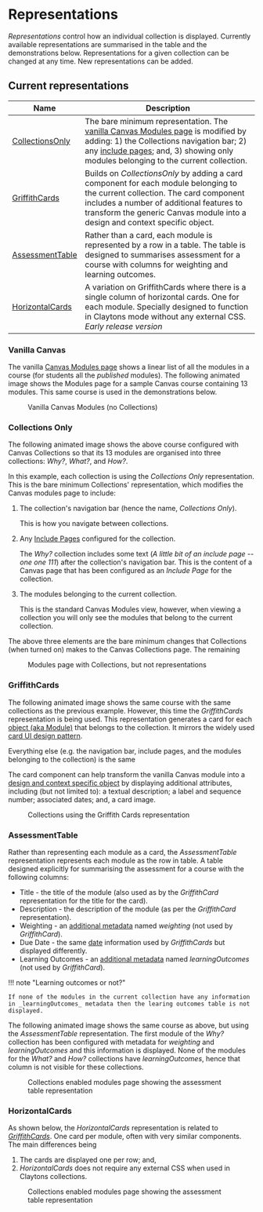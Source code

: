 # Representations

_Representations_ control how an individual collection is displayed.  Currently available representations are summarised in the table and the demonstrations below. Representations for a given collection can be changed at any time. New representations can be added.

## Current representations

| Name | Description |
| --- | --- |
| [CollectionsOnly](#collections-only) | The bare minimum representation. The [vanilla Canvas Modules page](#vanilla-canvas) is modified by adding: 1) the Collections navigation bar; 2) any [include pages](../collections/overview.md#include-page); and, 3) showing only modules belonging to the current collection. |
| [GriffithCards](#griffithcards) | Builds on _CollectionsOnly_ by adding a card component for each module belonging to the current collection. The card component includes a number of additional features to transform the generic Canvas module into a design and context specific object. |
| [AssessmentTable](#assessmenttable) | Rather than a card, each module is represented by a row in a table. The table is designed to summarises assessment for a course with columns for weighting and learning outcomes. |
| [HorizontalCards](#horizontalcards) | A variation on GriffithCards where there is a single column of horizontal cards. One for each module. Specially designed to function in Claytons mode without any external CSS. _Early release version_ |

### Vanilla Canvas

The vanilla [Canvas Modules page](https://community.canvaslms.com/t5/Canvas-Basics-Guide/What-are-Modules/ta-p/6) shows a linear list of all the modules in a course (for students all the _published_ modules). The following animated image shows the Modules page for a sample Canvas course containing 13 modules. This same course is used in the demonstrations below.

<figure markdown>
<figcaption>Vanilla Canvas Modules (no Collections)</figcaption>
<sl-animated-image src="../../../../assets/vanillaModules.gif" alt="Vanilla Canvas Modules (no Collections)" />
</figure>

### Collections Only

The following animated image shows the above course configured with Canvas Collections so that its 13 modules are organised into three collections: _Why?_, _What?_, and _How?_. 

In this example, each collection is using the _Collections Only_ representation. This is the bare minimum Collections' representation, which modifies the Canvas modules page to include:

1. The collection's navigation bar (hence the name, _Collections Only_).

    This is how you navigate between collections.

2. Any [Include Pages](../collections/overview.md#include-page) configured for the collection.

    The _Why?_ collection includes some text (_A little bit of an include page -- one one 111_) after the collection's navigation bar. This is the content of a Canvas page that has been configured as an _Include Page_ for the collection.

3. The modules belonging to the current collection.

	This is the standard Canvas Modules view, however, when viewing a collection you will only see the modules that belong to the current collection.

The above three elements are the bare minimum changes that Collections (when turned on) makes to the Canvas Collections page. The remaining 

<figure markdown>
<figcaption>Modules page with Collections, but not representations</figcaption>
<sl-animated-image src="../pics/animatedCollectionsOnly.gif" alt="Modules page with Collections, but not representations" />
</figure>

### GriffithCards

The following animated image shows the same course with the same collections as the previous example. However, this time the _GriffithCards_ representation is being used. This representation generates a card for each [object (aka Module)](../objects/overview.md) that belongs to the collection. It mirrors the widely used [card UI design pattern](https://www.nngroup.com/articles/cards-component/). 

Everything else (e.g. the navigation bar, include pages, and the modules belonging to the collection) is the same

The card component can help transform the vanilla Canvas module into a [design and context specific object](../objects/overview.md) by displaying additional attributes, including (but not limited to): a textual description; a label and sequence number; associated dates; and, a card image.

<figure markdown>
<figcaption>Collections using the Griffith Cards representation</figcaption>
<sl-animated-image src="../pics/animatedGriffithCards.gif" alt="Collections using the Griffith Cards representation" />
</figure>


### AssessmentTable

Rather than representing each module as a card, the _AssessmentTable_ representation represents each module as the row in table. A table designed explicitly for summarising the assessment for a course with the following columns:

- Title - the title of the module (also used as by the _GriffithCard_ representation for the title for the card).
- Description - the description of the module (as per the _GriffithCard_ representation).
- Weighting - an [additional metadata](../objects/overview.md#additional-metadata) named _weighting_ (not used by _GriffithCard_).
- Due Date - the same [date](../objects/overview.md#dates) information used by _GriffithCards_ but displayed differently.
- Learning Outcomes - an [additional metadata](../objects/overview.md#additional-metadata) named _learningOutcomes_ (not used by _GriffithCard_).

!!! note "Learning outcomes or not?"

    If none of the modules in the current collection have any information in _learningOutcomes_ metadata then the learing outcomes table is not displayed.

The following animated image shows the same course as above, but using the _AssessmentTable_ representation. The first module of the _Why?_ collection has been configured with metadata for _weighting_ and _learningOutcomes_ and this information is displayed. None of the modules for the _What?_ and _How?_ collections have _learningOutcomes_, hence that column is not visible for these collections. 

<figure markdown>
<figcaption>Collections enabled modules page showing the assessment table representation</figcaption>
<sl-animated-image src="../pics/animatedAssessmentTable.gif" alt="Collections enabled modules page showing the assessment table representation" />
</figure>


### HorizontalCards

As shown below, the _HorizontalCards_ representation is related to [_GriffithCards_](#griffithcards). One card per module, often with very similar components. The main differences being 

1. The cards are displayed one per row; and,
2. _HorizontalCards_ does not require any external CSS when used in Claytons collections.

<figure markdown>
<figcaption>Collections enabled modules page showing the assessment table representation</figcaption>
<sl-animated-image src="../pics/animatedAssessmentTable.gif" alt="Collections enabled modules page showing the assessment table representation" />
</figure>



<link rel="stylesheet" href="https://cdn.jsdelivr.net/npm/@shoelace-style/shoelace@2.0.0/dist/themes/light.css" />
<script type="module" src="https://cdn.jsdelivr.net/npm/@shoelace-style/shoelace@2.0.0/dist/shoelace.js"></script>

